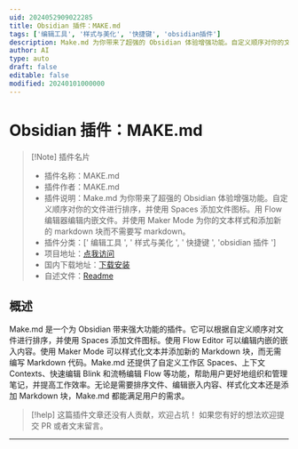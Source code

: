 ```yaml
---
uid: 2024052909022285
title: Obsidian 插件：MAKE.md
tags: ['编辑工具', '样式与美化', '快捷键', 'obsidian插件']
description: Make.md 为你带来了超强的 Obsidian 体验增强功能。自定义顺序对你的文件进行排序，并使用Spaces 添加文件图标。用 Flow 编辑器编辑内嵌文件。并使用Maker Mode为你的文本样式和添加新的markdown块而不需要写markdown。
author: AI
type: auto
draft: false
editable: false
modified: 20240101000000
---
```


# Obsidian 插件：MAKE.md

> [!Note] 插件名片
> - 插件名称：MAKE.md
> - 插件作者：MAKE.md
> - 插件说明：Make.md 为你带来了超强的 Obsidian 体验增强功能。自定义顺序对你的文件进行排序，并使用 Spaces 添加文件图标。用 Flow 编辑器编辑内嵌文件。并使用 Maker Mode 为你的文本样式和添加新的 markdown 块而不需要写 markdown。
> - 插件分类：[' 编辑工具 ', ' 样式与美化 ', ' 快捷键 ', 'obsidian 插件 ']
> - 项目地址：[点我访问](https://github.com/Make-md/makemd)
> - 国内下载地址：[下载安装](https://pkmer.cn/products/plugin/pluginMarket/?make-md)
> - 自述文件：[Readme](https://ghproxy.net/https://raw.githubusercontent.com/Make-md/makemd/main/README.md)

## 概述

Make.md 是一个为 Obsidian 带来强大功能的插件。它可以根据自定义顺序对文件进行排序，并使用 Spaces 添加文件图标。使用 Flow Editor 可以编辑内嵌的嵌入内容。使用 Maker Mode 可以样式化文本并添加新的 Markdown 块，而无需编写 Markdown 代码。Make.md 还提供了自定义工作区 Spaces、上下文 Contexts、快速编辑 Blink 和流畅编辑 Flow 等功能，帮助用户更好地组织和管理笔记，并提高工作效率。无论是需要排序文件、编辑嵌入内容、样式化文本还是添加 Markdown 块，Make.md 都能满足用户的需求。

> [!help]
> 这篇插件文章还没有人贡献，欢迎占坑！
> 如果您有好的想法欢迎提交 PR 或者文末留言。

---



